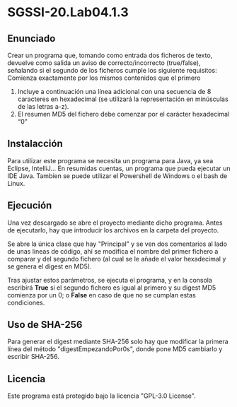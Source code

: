 # SGSSI-20.Lab04.1.3
## Enunciado
Crear un programa que, tomando como entrada dos ficheros de texto, devuelve como salida un aviso de correcto/incorrecto (true/false), señalando si el segundo de los ficheros cumple los siguiente requisitos:
Comienza exactamente por los mismos contenidos que el primero
1. Incluye a continuación una línea adicional con una secuencia de 8 caracteres en hexadecimal (se utilizará la representación en minúsculas de las letras a-z).
2. El resumen MD5 del fichero debe comenzar por el carácter hexadecimal “0”

## Instalacción
Para utilizar este programa se necesita un programa para Java, ya sea Eclipse, IntelliJ... En resumidas cuentas, un programa que pueda ejecutar un IDE Java. Tambíen se puede utilizar el Powershell de Windows o el bash de Linux. 

## Ejecución
Una vez descargado se abre el proyecto mediante dicho programa. Antes de ejecutarlo, hay que introducir los archivos en la carpeta del proyecto.

Se abre la única clase que hay "Principal" y se ven dos comentarios al lado de unas líneas de código, ahí se modifica el nombre del primer fichero a comparar y del segundo fichero (al cual se le añade el valor hexadecimal y se genera el digest en MD5).

Tras ajustar estos parámetros, se ejecuta el programa, y en la consola escribirá **True** si el segundo fichero es igual al primero y su digest MD5 comienza por un 0; o **False** en caso de que no se cumplan estas condiciones.

## Uso de SHA-256
Para generar el digest mediante SHA-256 solo hay que modificar la primera línea del método "digestEmpezandoPor0s", donde pone MD5 cambiarlo y escribir SHA-256.

## Licencia
Este programa está protegido bajo la licencia "GPL-3.0 License".
